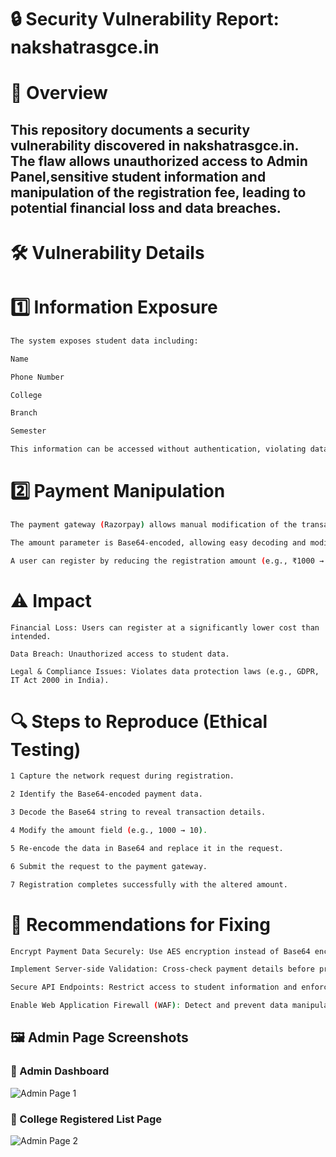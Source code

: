 # 🔒 Security Vulnerability Report: nakshatrasgce.in

# 🚀 Overview

## This repository documents a security vulnerability discovered in nakshatrasgce.in. The flaw allows unauthorized access to Admin Panel,sensitive student information and manipulation of the registration fee, leading to potential financial loss and data breaches.

# 🛠️ Vulnerability Details

# 1️⃣ Information Exposure
```bash
The system exposes student data including:

Name

Phone Number

College

Branch

Semester

This information can be accessed without authentication, violating data privacy regulations.
```

# 2️⃣ Payment Manipulation
```bash
The payment gateway (Razorpay) allows manual modification of the transaction request.

The amount parameter is Base64-encoded, allowing easy decoding and modification.

A user can register by reducing the registration amount (e.g., ₹1000 → ₹10) and successfully completing the process.
```

# ⚠️ Impact
```
Financial Loss: Users can register at a significantly lower cost than intended.

Data Breach: Unauthorized access to student data.

Legal & Compliance Issues: Violates data protection laws (e.g., GDPR, IT Act 2000 in India).
```

# 🔍 Steps to Reproduce (Ethical Testing)
```bash
1 Capture the network request during registration.

2 Identify the Base64-encoded payment data.

3 Decode the Base64 string to reveal transaction details.

4 Modify the amount field (e.g., 1000 → 10).

5 Re-encode the data in Base64 and replace it in the request.

6 Submit the request to the payment gateway.

7 Registration completes successfully with the altered amount.
```

# 🔧 Recommendations for Fixing
```bash
Encrypt Payment Data Securely: Use AES encryption instead of Base64 encoding.

Implement Server-side Validation: Cross-check payment details before processing registration.

Secure API Endpoints: Restrict access to student information and enforce authentication.

Enable Web Application Firewall (WAF): Detect and prevent data manipulation attacks.
```
## 🖼️ Admin Page Screenshots

### 📌 Admin Dashboard 
![Admin Page 1](https://github.com/appuachu/Nakshatra25-saintgits-college-of-engineering-Bug-report/blob/main/admin1.jpg)

### 📌 College Registered List Page
![Admin Page 2](https://github.com/appuachu/Nakshatra25-saintgits-college-of-engineering-Bug-report/blob/main/admin2.jpg)

